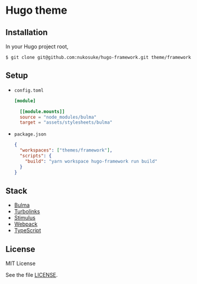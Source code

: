 # Hugo theme

## Installation

In your Hugo project root,

```shell
$ git clone git@github.com:nukosuke/hugo-framework.git theme/framework
```

## Setup

- `config.toml`
  ```toml
  [module]

    [[module.mounts]]
    source = "node_modules/bulma"
    target = "assets/stylesheets/bulma"
  ```
- `package.json`
  ```json
  {
    "workspaces": ["themes/framework"],
    "scripts": {
      "build": "yarn workspace hugo-framework run build"
    }
  }
  ```

## Stack

- [Bulma](https://bulma.io/)
- [Turbolinks](https://github.com/turbolinks/turbolinks)
- [Stimulus](https://stimulusjs.org/)
- [Webpack](https://webpack.js.org/)
- [TypeScript](https://www.typescriptlang.org/)

## License

MIT License

See the file [LICENSE](./LICENSE).
